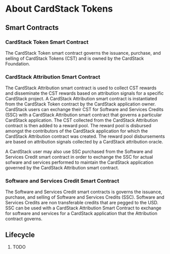 # About CardStack Tokens

## Smart Contracts

### CardStack Token Smart Contract
The CardStack Token smart contract governs the issuance, purchase, and selling of CardStack Tokens (CST) and is owned by the CardStack Foundation.

### CardStack Attribution Smart Contract
The CardStack Attribution smart contract is used to collect CST rewards and disseminate the CST rewards based on attribution signals for a specific CardStack project. A CardStack Attribution smart contract is instantiated from the CardStack Token contract by the CardStack application owner. CardStack users can exchange their CST for Software and Services Credits (SSC) with a CardStack Attribution smart contract that governs a particular CardStack application. The CST collected from the CardStack Attribution contract is then added to a reward pool. The reward pool is disbursed amongst the contributors of the CardStack application for which the CardStack Attribution contract was created. The reward pool disbursements are based on attribution signals collected by a CardStack attribution oracle.

A CardStack user may also use SSC purchased from the Software and Services Credit smart contract in order to exchange the SSC for actual sofware and services performed to maintain the CardStack application governed by the CardStack Attribution smart contract.

### Software and Services Credit Smart Contract
The Software and Services Credit smart contracts is governs the issuance, purchase, and selling of Software and Services Credits (SSC). Software and Services Credits are non transferable credits that are pegged to the USD. SSC can be used with a CardStack Attribution Smart Contract to exchange for software and services for a CardStack application that the Attribution contract governs.

## Lifecycle

1. TODO


